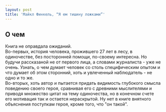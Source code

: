 ```yaml
---
layout: post
title: 'Майкл Финкель, “Я ем тишину ложками”'
---
```


## О чем

Книга не оправдала ожиданий.  
Во-первых, история человека,  прожившего 27 лет в лесу, в одиночестве, без посторонней помощи, по-своему интересна. Но будучи рассказаной не от первого лица, а словами журналиста - уже не очень. Узнать, о чем думает человек со столь специфическим опытом и что думает об этом сторонний, хоть и увлеченный наблюдатель - не одно и то же.  
Во-вторых, хоть автор и пытается придать видимость глубокого смысла поведению своего героя, сравнивая его с древними мыслителями и приводя множество цитат на тему одиночества, но в конечном счете его мотивация так и остается нераскрытой. Ну нет в книге внятного объяснения поступкам героя, кроме того, что "он такой".
